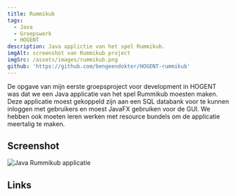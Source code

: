 ```yaml
---
title: Rummikub
tags:
  - Java
  - Groepswerk
  - HOGENT
description: Java applictie van het spel Rummikub.
imgAlt: screenshot van Rummikub project
imgSrc: /assets/images/rummikub.png
github: 'https://github.com/bengeendokter/HOGENT-rummikub'
---
```


De opgave van mijn eerste groepsproject voor development in HOGENT was dat we een Java applicatie van het spel Rummikub moesten maken. Deze applicatie moest gekoppeld zijn aan een SQL databank voor te kunnen inloggen met gebruikers en moest JavaFX gebruiken voor de GUI. We hebben ook moeten leren werken met resource bundels om de applicatie meertalig te maken.

## Screenshot

![Java Rummikub applicatie](/assets/images/rummikub.png)

## Links

<GitHubBtn href="https://github.com/bengeendokter/HOGENT-rummikub" />
